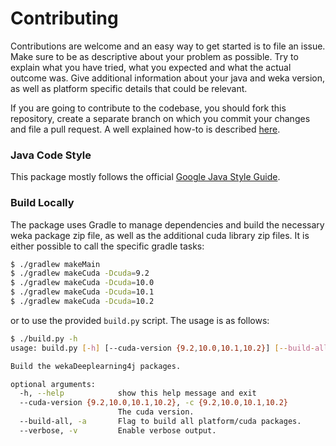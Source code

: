 # Contributing

Contributions are welcome and an easy way to get started is to file an issue. Make sure to be as descriptive about your problem as possible. Try to explain what you have tried, what you expected and what the actual outcome was. Give additional information about your java and weka version, as well as platform specific details that could be relevant. 

If you are going to contribute to the codebase, you should fork this repository, create a separate branch on which you commit your changes and file a pull request. A well explained how-to is described [here](https://gist.github.com/Chaser324/ce0505fbed06b947d962).

### Java Code Style
This package mostly follows the official [Google Java Style Guide](https://google.github.io/styleguide/javaguide.html).

### Build Locally
The package uses Gradle to manage dependencies and build the necessary weka package zip file, as well as the additional cuda library zip files. It is either possible to call the specific gradle tasks:
```bash
$ ./gradlew makeMain
$ ./gradlew makeCuda -Dcuda=9.2
$ ./gradlew makeCuda -Dcuda=10.0
$ ./gradlew makeCuda -Dcuda=10.1
$ ./gradlew makeCuda -Dcuda=10.2
```

or to use the provided `build.py` script. The usage is as follows:
```bash
$ ./build.py -h
usage: build.py [-h] [--cuda-version {9.2,10.0,10.1,10.2}] [--build-all] [--verbose]

Build the wekaDeeplearning4j packages.

optional arguments:
  -h, --help            show this help message and exit
  --cuda-version {9.2,10.0,10.1,10.2}, -c {9.2,10.0,10.1,10.2}
                        The cuda version.
  --build-all, -a       Flag to build all platform/cuda packages.
  --verbose, -v         Enable verbose output.
```

